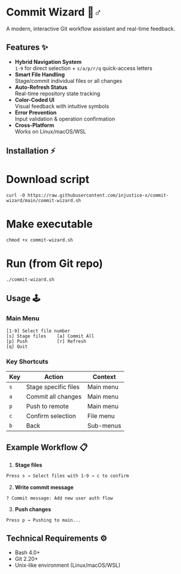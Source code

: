 # Commit Wizard 🧙♂️

A modern, interactive Git workflow assistant and real-time feedback.

## Features ✨

- **Hybrid Navigation System**  
  `1-9` for direct selection + `s/a/p/r/q` quick-access letters
- **Smart File Handling**  
  Stage/commit individual files or all changes
- **Auto-Refresh Status**  
  Real-time repository state tracking
- **Color-Coded UI**  
  Visual feedback with intuitive symbols
- **Error Prevention**  
  Input validation & operation confirmation
- **Cross-Platform**  
  Works on Linux/macOS/WSL

## Installation ⚡

# Download script

```
curl -O https://raw.githubusercontent.com/injustice-x/commit-wizard/main/commit-wizard.sh
```

# Make executable

```
chmod +x commit-wizard.sh
```

# Run (from Git repo)

```
./commit-wizard.sh
```

## Usage 🕹️

### Main Menu

```
[1-9] Select file number
[s] Stage files    [a] Commit All
[p] Push           [r] Refresh
[q] Quit
```

### Key Shortcuts

| Key | Action               | Context   |
| --- | -------------------- | --------- |
| `s` | Stage specific files | Main menu |
| `a` | Commit all changes   | Main menu |
| `p` | Push to remote       | Main menu |
| `c` | Confirm selection    | File menu |
| `b` | Back                 | Sub-menus |

## Example Workflow 📋

1. **Stage files**

```bash
Press s → Select files with 1-9 → c to confirm
```

2. **Write commit message**

```
? Commit message: Add new user auth flow
```

3. **Push changes**

```
Press p → Pushing to main...
```

## Technical Requirements ⚙️

- Bash 4.0+
- Git 2.20+
- Unix-like environment (Linux/macOS/WSL)
